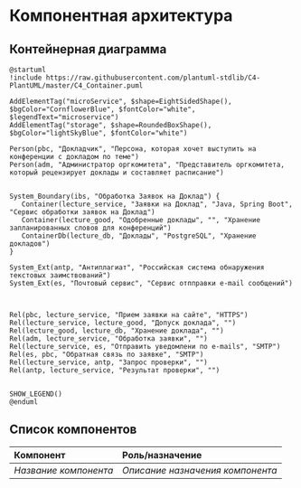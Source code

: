 # Компонентная архитектура
<!-- Состав и взаимосвязи компонентов системы между собой и внешними системами с указанием протоколов, ключевые технологии, используемые для реализации компонентов.
Диаграмма контейнеров C4 и текстовое описание. 
Подробнее: https://confluence.mts.ru/pages/viewpage.action?pageId=375783368
-->
## Контейнерная диаграмма

```plantuml
@startuml
!include https://raw.githubusercontent.com/plantuml-stdlib/C4-PlantUML/master/C4_Container.puml

AddElementTag("microService", $shape=EightSidedShape(), $bgColor="CornflowerBlue", $fontColor="white", $legendText="microservice")
AddElementTag("storage", $shape=RoundedBoxShape(), $bgColor="lightSkyBlue", $fontColor="white")

Person(pbc, "Докладчик", "Персона, которая хочет выступить на конференции с докладом по теме")
Person(adm, "Администратор оргкомитета", "Представитель оргкомитета, который рецензирует доклады и составляет расписание")


System_Boundary(ibs, "Обработка Заявок на Доклад") {
   Container(lecture_service, "Заявки на Доклад", "Java, Spring Boot", "Сервис обработки заявок на Доклад")    
   Container(lecture_good, "Одобренные доклады", "", "Хранение запланированных словов для конференций")   
   ContainerDb(lecture_db, "Доклады", "PostgreSQL", "Хранение докладов")
}

System_Ext(antp, "Антиплагиат", "Российская система обнаружения текстовых заимствований")  
System_Ext(es, "Почтовый сервис", "Сервис отпправки e-mail сообщений")



Rel(pbc, lecture_service, "Прием заявки на сайте", "HTTPS")
Rel(lecture_service, lecture_good, "Допуск доклада", "")
Rel(lecture_good, lecture_db, "Хранение доклада", "")
Rel(adm, lecture_service, "Обработка заявки", "")
Rel(lecture_service, es, "Отправить уведомлени по e-mails", "SMTP")
Rel(es, pbc, "Обратная связь по заявке", "SMTP")
Rel(lecture_service, antp, "Запрос проверки", "")
Rel(antp, lecture_service, "Результат проверки", "")


SHOW_LEGEND()
@enduml
```

## Список компонентов
| Компонент             | Роль/назначение                  |
|:----------------------|:---------------------------------|
| *Название компонента* | *Описание назначения компонента* |